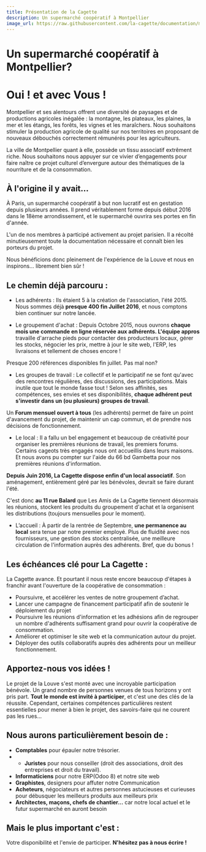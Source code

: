 ```yaml
---
title: Présentation de la Cagette
description: Un supermarché coopératif à Montpellier
image_url: https://raw.githubusercontent.com/la-cagette/documentation/master/img/ag-forum.jpg
---
```


# Un supermarché coopératif à Montpellier?
# Oui ! et avec Vous !
Montpellier et ses alentours offrent une diversité de paysages et de productions agricoles inégalée : la montagne, les plateaux, les plaines, la mer et les étangs, les forêts, les vignes et les maraîchers. 
Nous souhaitons stimuler la production agricole de qualité sur nos territoires en proposant de nouveaux débouchés correctement rémunérés pour les agriculteurs.

La ville de Montpellier quant à elle, possède un tissu associatif extrêment riche. Nous souhaitons nous appuyer sur ce vivier d’engagements pour faire naître ce projet culturel d’envergure autour des thématiques de la nourriture et de la consommation.

## À l'origine il y avait...
À Paris, un supermarché coopératif à but non lucratif est en gestation depuis plusieurs années. Il prend véritablement forme depuis début 2016 dans le 18ème arrondissement, et le supermarché ouvrira ses portes en fin d'année.

L'un de nos membres à participé activement au projet parisien. Il a récolté minutieusement toute la documentation nécessaire et connaît bien les porteurs du projet.

Nous bénéficions donc pleinement de l'expérience de la Louve et nous en inspirons... librement bien sûr !

## Le chemin déjà parcouru :
* Les adhérents :
Ils étaient 5 à la création de l'association, l'été 2015. Nous sommes déjà **presque 400 fin Juillet 2016**, et nous comptons bien continuer sur notre lancée. 

* Le groupement d'achat : 
Depuis Octobre 2015, nous ouvrons **chaque mois une commande en ligne réservée aux adhérents. L'équipe appros** travaille d'arrache pieds pour contacter des producteurs locaux, gérer les stocks, négocier les prix, mettre à jour le site web, l'ERP, les livraisons et tellement de choses encore !

Presque 200 références disponibles fin juillet. Pas mal non?

* Les groupes de travail :
Le collectif et le participatif ne se font qu'avec des rencontres régulières, des discussions, des participations. Mais inutile que tout le monde fasse tout ! Selon ses affinités, ses compétences, ses envies et ses disponibilités, **chaque adhérent peut s'investir dans un (ou plusieurs) groupes de travail**. 

Un **Forum mensuel ouvert à tous** (les adhérents) permet de faire un point d'avancement du projet, de maintenir un cap commun, et de prendre nos décisions de fonctionnement.

* Le local :
Il a fallu un bel engagement et beaucoup de créativité pour organiser les premières réunions de travail, les premiers forums. Certains cageots très engagés nous ont accueillis dans leurs maisons. Et nous avons pu compter sur l'aide du 66 bd Gambetta pour nos premières réunions d'information. 

**Depuis Juin 2016, La Cagette dispose enfin d'un local  associatif**. Son aménagement, entièrement géré par les bénévoles, devrait se faire durant l'été. 

C'est donc **au 11 rue Balard** que Les Amis de La Cagette tiennent désormais les réunions, stockent les produits du groupement d'achat et la organisent les distributions (toujours mensuelles pour le moment). 

* L’accueil : 
À partir de la rentrée de Septembre, **une permanence au local** sera tenue par notre premier employé. Plus de fluidité avec nos fournisseurs, une gestion des stocks centralisée, une meilleure circulation de l'information auprès des adhérents. Bref, que du bonus !

## Les échéances clé pour La Cagette :
La Cagette avance. Et pourtant il nous reste encore beaucoup d'étapes à franchir avant l'ouverture de la coopérative de consommation :
* Poursuivre, et accélérer les ventes de notre groupement d’achat.  
* Lancer une campagne de financement participatif afin de soutenir le déploiement du projet
* Poursuivre les réunions d'information et les adhésions afin de regrouper un nombre d'adhérents suffisament grand pour ouvrir la coopérative de consommation.
* Améliorer et optimiser le site web et la communication autour du projet.
* Déployer des outils collaboratifs auprès des adhérents pour un meilleur fonctionnement. 

## Apportez-nous vos idées !
Le projet de  la Louve s'est monté avec une incroyable participation bénévole. Un grand nombre de personnes venues de tous horizons y ont pris part. **Tout le monde est invité à participer**, et c'est une des clés de la réussite. Cependant, certaines compétences particulières restent essentielles pour mener à bien le projet, des savoirs-faire qui ne courent pas les rues...

## Nous aurons particulièrement besoin de :
* **Comptables** pour épauler notre trésorier.
* * **Juristes** pour nous conseiller (droit des associations, droit des entreprises et droit du travail).
* **Informaticiens** pour notre ERP(Odoo 8) et notre site web
* **Graphistes**, designers pour affuter notre Communication
* **Acheteurs**, négociateurs et autres personnes astucieuses et curieuses pour débusquer les meilleurs produits aux meilleurs prix
* **Architectes, maçons, chefs de chantier...** car notre local actuel et le futur supermarché en auront besoin

## Mais le plus important c'est :
Votre disponibilité et l'envie de participer.
**N'hésitez pas à nous écrire !**


